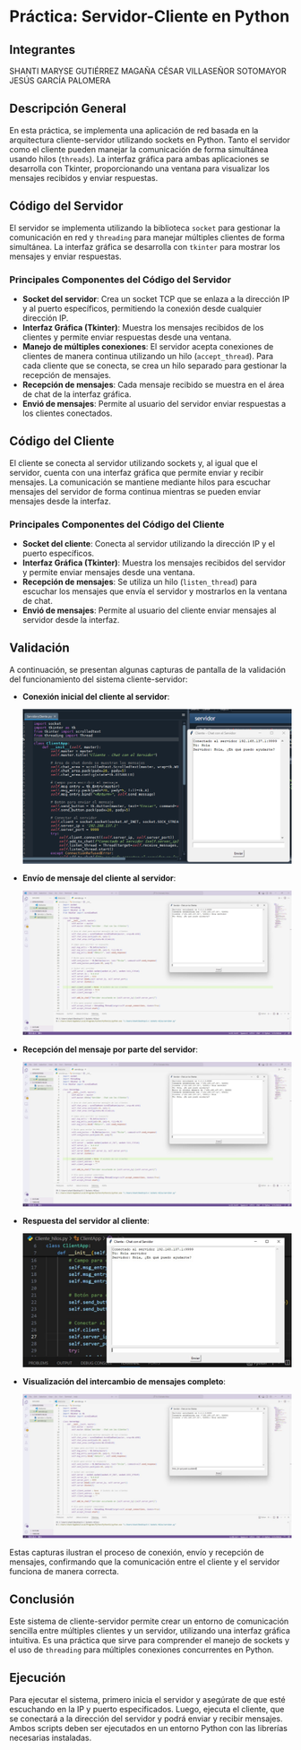 
# Práctica: Servidor-Cliente en Python

## Integrantes 

SHANTI MARYSE GUTIÉRREZ MAGAÑA
CÉSAR VILLASEÑOR SOTOMAYOR
JESÚS GARCÍA PALOMERA

## Descripción General
En esta práctica, se implementa una aplicación de red basada en la arquitectura cliente-servidor utilizando sockets en Python. Tanto el servidor como el cliente pueden manejar la comunicación de forma simultánea usando hilos (`threads`). La interfaz gráfica para ambas aplicaciones se desarrolla con Tkinter, proporcionando una ventana para visualizar los mensajes recibidos y enviar respuestas.

## Código del Servidor
El servidor se implementa utilizando la biblioteca `socket` para gestionar la comunicación en red y `threading` para manejar múltiples clientes de forma simultánea. La interfaz gráfica se desarrolla con `tkinter` para mostrar los mensajes y enviar respuestas.

### Principales Componentes del Código del Servidor
- **Socket del servidor**: Crea un socket TCP que se enlaza a la dirección IP y al puerto específicos, permitiendo la conexión desde cualquier dirección IP.
- **Interfaz Gráfica (Tkinter)**: Muestra los mensajes recibidos de los clientes y permite enviar respuestas desde una ventana.
- **Manejo de múltiples conexiones**: El servidor acepta conexiones de clientes de manera continua utilizando un hilo (`accept_thread`). Para cada cliente que se conecta, se crea un hilo separado para gestionar la recepción de mensajes.
- **Recepción de mensajes**: Cada mensaje recibido se muestra en el área de chat de la interfaz gráfica.
- **Envió de mensajes**: Permite al usuario del servidor enviar respuestas a los clientes conectados.

## Código del Cliente
El cliente se conecta al servidor utilizando sockets y, al igual que el servidor, cuenta con una interfaz gráfica que permite enviar y recibir mensajes. La comunicación se mantiene mediante hilos para escuchar mensajes del servidor de forma continua mientras se pueden enviar mensajes desde la interfaz.

### Principales Componentes del Código del Cliente
- **Socket del cliente**: Conecta al servidor utilizando la dirección IP y el puerto específicos.
- **Interfaz Gráfica (Tkinter)**: Muestra los mensajes recibidos del servidor y permite enviar mensajes desde una ventana.
- **Recepción de mensajes**: Se utiliza un hilo (`listen_thread`) para escuchar los mensajes que envía el servidor y mostrarlos en la ventana de chat.
- **Envió de mensajes**: Permite al usuario del cliente enviar mensajes al servidor desde la interfaz.

## Validación
A continuación, se presentan algunas capturas de pantalla de la validación del funcionamiento del sistema cliente-servidor:

- **Conexión inicial del cliente al servidor**:
  
  ![Conexión inicial](test/test_cliente_servidor_1.png)

- **Envío de mensaje del cliente al servidor**:
  
  ![Envío de mensaje del cliente](test/test_cliente_servidor_2.jpeg)

- **Recepción del mensaje por parte del servidor**:
  
  ![Recepción del mensaje en el servidor](test/test_cliente_servidor_3.jpeg)

- **Respuesta del servidor al cliente**:
  
  ![Respuesta del servidor](test/test_cliente_servidor_4.jpeg)

- **Visualización del intercambio de mensajes completo**:
  
  ![Intercambio completo de mensajes](test/test_cliente_servidor_5.jpeg)

Estas capturas ilustran el proceso de conexión, envío y recepción de mensajes, confirmando que la comunicación entre el cliente y el servidor funciona de manera correcta.

## Conclusión
Este sistema de cliente-servidor permite crear un entorno de comunicación sencilla entre múltiples clientes y un servidor, utilizando una interfaz gráfica intuitiva. Es una práctica que sirve para comprender el manejo de sockets y el uso de `threading` para múltiples conexiones concurrentes en Python.

## Ejecución
Para ejecutar el sistema, primero inicia el servidor y asegúrate de que esté escuchando en la IP y puerto especificados. Luego, ejecuta el cliente, que se conectará a la dirección del servidor y podrá enviar y recibir mensajes. Ambos scripts deben ser ejecutados en un entorno Python con las librerías necesarias instaladas.
